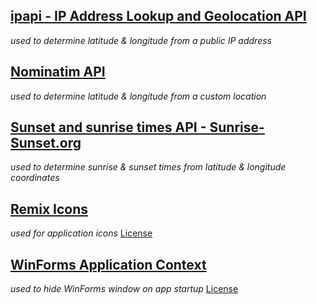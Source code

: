 ## [ipapi - IP Address Lookup and Geolocation API](https://ipapi.co)
_used to determine latitude & longitude from a public IP address_

## [Nominatim API](https://nominatim.org/release-docs/develop/api/Overview)
_used to determine latitude & longitude from a custom location_

## [Sunset and sunrise times API - Sunrise-Sunset.org](https://sunrise-sunset.org/api)
_used to determine sunrise & sunset times from latitude & longitude coordinates_

## [Remix Icons](https://remixicon.com)
_used for application icons_
[License](https://github.com/Remix-Design/RemixIcon/blob/master/License)

## [WinForms Application Context](https://www.mking.net/blog/setting-a-winforms-form-to-be-hidden-on-startup)
_used to hide WinForms window on app startup_
[License](https://opensource.org/licenses/MIT)